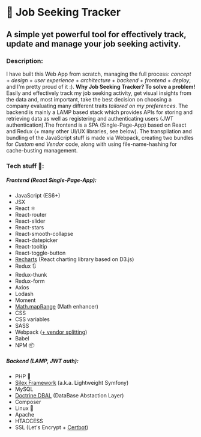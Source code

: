 # 👔 Job Seeking Tracker
## A simple yet powerful tool for effectively track, update and manage your job seeking activity.

### Description:

I have built this Web App from scratch, managing the full process: <i>concept</i> + <i>design</i> + <i>user experience</i> + <i>architecture</i> + <i>backend</i> + <i>frontend</i> + <i>deploy</i>, and I'm pretty proud of it :). <b>Why Job Seeking Tracker? To solve a problem!</b> Easily and effectively track my job seeking activity, get visual insights from the data and, most important, take the best decision on choosing a company evaluating many different traits <i>tailored on my preferences</i>. The backend is mainly a LAMP based stack which provides APIs for storing and retrieving data as well as registering and authenticating users (JWT authentication).The frontend is a SPA (Single-Page-App) based on React and Redux (+ many other UI/UX libraries, see below).
The transpilation and bundling of the JavaScript stuff is made via Webpack, creating two bundles for <i>Custom</i> end <i>Vendor</i> code, along with using file-name-hashing for cache-busting management.


### Tech stuff 👾:

##### Frontend (React Single-Page-App):

<ul >
					<li>JavaScript (ES6+)</li>
					<li>JSX</li>
					<li>React ⚛</li>
					<li>React-router</li>
					<li>React-slider</li>
					<li>React-stars</li>
					<li>React-smooth-collapse</li>
					<li>React-datepicker</li>
					<li>React-tooltip</li>
					<li>React-toggle-button</li>
					<li><a href='http://recharts.org/' target='_blank'>Recharts</a> (React charting library based on D3.js)</li>
					<li>Redux 🔃</li>
					<li>Redux-thunk</li>
					<li>Redux-form</li>
					<li>Axios</li>
					<li>Lodash</li>
					<li>Moment</li>
					<li>
						<a href='https://github.com/Francesco-Rizzi/Math.mapRange' target='_blank'>Math.mapRange</a> (Math enhancer)
					</li>
					<li>CSS</li>
					<li>CSS variables</li>
					<li>SASS</li>
					<li>Webpack (<a href='https://webpack.js.org/guides/code-splitting/' target='_blank'>+ vendor splitting</a>)</li>
					<li>Babel</li>
					<li>NPM 📦</li>
				</ul>

##### Backend (LAMP, JWT auth):

<ul >
					<li>PHP 🐘</li>
					<li>
						<a href='https://silex.symfony.com/' target='_blank'>Silex Framework</a> (a.k.a. Lightweight Symfony)
					</li>
					<li>MySQL</li>
					<li><a href='http://www.doctrine-project.org/projects/dbal.html' target='_blank'>Doctrine DBAL</a> (DataBase Abstaction Layer)
					</li>
					<li>Composer</li>
					<li>Linux 🐧</li>
					<li>Apache</li>
					<li>HTACCESS</li>
					<li>SSL (Let's Encrypt + <a href='https://certbot.eff.org/' target='_blank'>Certbot</a>)</li>
				</ul>
